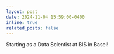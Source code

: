 ```yaml
---
layout: post
date: 2024-11-04 15:59:00-0400
inline: true
related_posts: false
---
```


Starting as a Data Scientist at BIS in Basel!
